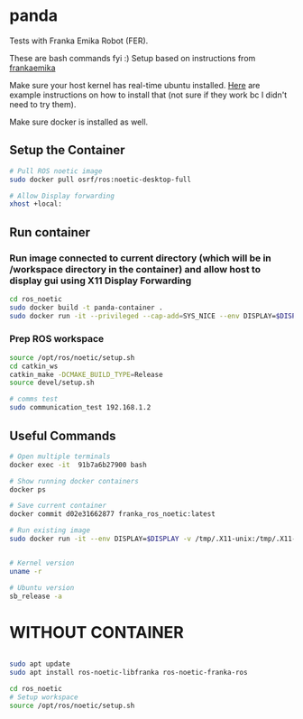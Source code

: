 # panda
Tests with Franka Emika Robot (FER).

These are bash commands fyi :)
Setup based on instructions from [frankaemika](https://frankaemika.github.io/docs/franka_ros2.html)

Make sure your host kernel has real-time ubuntu installed. [Here](https://github.com/2b-t/docker-realtime/blob/main/doc/PreemptRt.md) are example instructions on how to install that (not sure if they work bc I didn't need to try them).

Make sure docker is installed as well.


## Setup the Container
``` bash
# Pull ROS noetic image
sudo docker pull osrf/ros:noetic-desktop-full

# Allow Display forwarding
xhost +local:
```

## Run container

### Run image connected to current directory (which will be in /workspace directory in the container) and allow host to display gui using X11 Display Forwarding
```bash
cd ros_noetic
sudo docker build -t panda-container .
sudo docker run -it --privileged --cap-add=SYS_NICE --env DISPLAY=$DISPLAY -v /tmp/.X11-unix:/tmp/.X11-unix -v $(pwd):/workspace --net=host panda-container

```


### Prep ROS workspace
```bash
source /opt/ros/noetic/setup.sh
cd catkin_ws
catkin_make -DCMAKE_BUILD_TYPE=Release
source devel/setup.sh
```


```bash
# comms test
sudo communication_test 192.168.1.2

````


## Useful Commands

```bash
# Open multiple terminals
docker exec -it  91b7a6b27900 bash

# Show running docker containers
docker ps

# Save current container
docker commit d02e31662877 franka_ros_noetic:latest

# Run existing image
sudo docker run -it --env DISPLAY=$DISPLAY -v /tmp/.X11-unix:/tmp/.X11-unix -v $(pwd):/workspace --net host franka_ros_noetic:latest bash


# Kernel version
uname -r

# Ubuntu version
sb_release -a
```







# WITHOUT CONTAINER
```bash

sudo apt update
sudo apt install ros-noetic-libfranka ros-noetic-franka-ros

cd ros_noetic
# Setup workspace
source /opt/ros/noetic/setup.sh

```
